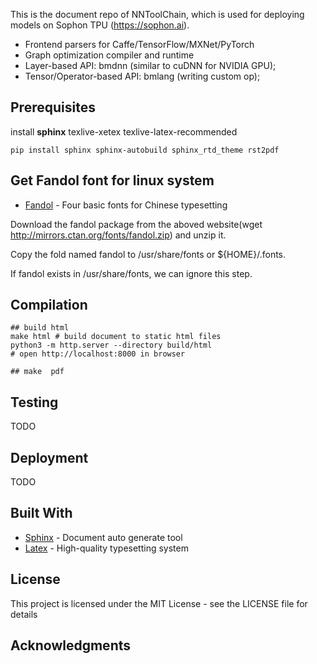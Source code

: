 This is the document repo of NNToolChain, which is used for deploying models on Sophon TPU (https://sophon.ai).

* Frontend parsers for Caffe/TensorFlow/MXNet/PyTorch
* Graph optimization compiler and runtime
* Layer-based API: bmdnn (similar to cuDNN for NVIDIA GPU);
* Tensor/Operator-based API: bmlang (writing custom op);

## Prerequisites

install **sphinx** texlive-xetex texlive-latex-recommended

```shell
pip install sphinx sphinx-autobuild sphinx_rtd_theme rst2pdf
```

## Get Fandol font for linux system

* [Fandol](https://ctan.org/pkg/fandol) - Four basic fonts for Chinese typesetting

Download the fandol package from the aboved website(wget http://mirrors.ctan.org/fonts/fandol.zip) and unzip it.

Copy the fold named fandol to /usr/share/fonts or ${HOME}/.fonts.

If fandol exists in /usr/share/fonts, we can ignore this step.

## Compilation

```shell
## build html
make html # build document to static html files
python3 -m http.server --directory build/html
# open http://localhost:8000 in browser
 
## make  pdf 

```

## Testing

TODO

## Deployment

TODO

## Built With

* [Sphinx](http://www.sphinx-doc.org) - Document auto generate tool  
* [Latex](https://www.latex-project.org/) - High-quality typesetting system 

## License

This project is licensed under the MIT License - see the LICENSE file for details

## Acknowledgments
